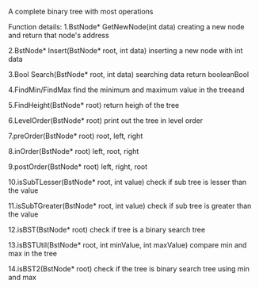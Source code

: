 A complete binary tree with most operations

Function details:
1.BstNode* GetNewNode(int data)
        creating a new node and return that node's address
        
2.BstNode* Insert(BstNode* root, int data)
        inserting a new node with int data
        
3.Bool Search(BstNode* root, int data)
        searching data return booleanBool
    
4.FindMin/FindMax
        find the minimum and maximum value in the treeand
    
5.FindHeight(BstNode* root)
        return heigh of the tree

6.LevelOrder(BstNode* root)
        print out the tree in level order
        
7.preOrder(BstNode* root)
        root, left, right

8.inOrder(BstNode* root)
        left, root, right

9.postOrder(BstNode* root)
        left, right, root
        
10.isSubTLesser(BstNode* root, int value)
        check if sub tree is lesser than the value
        
11.isSubTGreater(BstNode* root, int value)
        check if sub tree is greater than the value
        
12.isBST(BstNode* root)
        check if tree is a binary search tree
    
13.isBSTUtil(BstNode* root, int minValue, int maxValue)
        compare min and max in the tree
        
14.isBST2(BstNode* root)
        check if the tree is binary search tree using min and max

